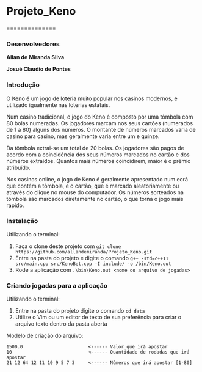 # Projeto_Keno
==============
### Desenvolvedores

  **Allan de Miranda Silva**

  **Josué Claudio de Pontes**

### Introdução

O [Keno](https://pt.wikipedia.org/wiki/Keno) é um jogo de loteria muito popular nos casinos modernos, e utilizado igualmente nas loterias estatais.

Num casino tradicional, o jogo do Keno é composto por uma tômbola com 80 bolas numeradas. Os jogadores marcam nos seus cartões (numerados de 1 a 80) alguns dos números. O montante de números marcados varia de casino para casino, mas geralmente varia entre um e quinze.

Da tômbola extrai-se um total de 20 bolas. Os jogadores são pagos de acordo com a coincidência dos seus números marcados no cartão e dos números extraídos. Quantos mais números coincidirem, maior é o prémio atribuído.

Nos casinos online, o jogo de Keno é geralmente apresentado num ecrã que contém a tômbola, e o cartão, que é marcado aleatoriamente ou através do clique no mouse do computador. Os números sorteados na tômbola são marcados diretamente no cartão, o que torna o jogo mais rápido. 

### Instalação

Utilizando o terminal:
1. Faça o clone deste projeto com `git clone https://github.com/allandemiranda/Projeto_Keno.git`
2. Entre na pasta do projeto e digite o comando `g++ -std=c++11 src/main.cpp src/KenoBet.cpp -I include/ -o /bin/Keno.out`
3. Rode a aplicação com `.\bin\Keno.out <nome do arquivo de jogadas>`

### Criando jogadas para a aplicação

Utilizando o terminal:
1. Entre na pasta do projeto digite o comando `cd data`
2. Utilize o Vim ou um editor de texto de sua preferência para criar o arquivo texto dentro da pasta aberta

Modelo de criação do arquivo:
```
1500.0                        <------ Valor que irá apostar 
10                            <------ Quantidade de rodadas que irá apostar
21 12 64 12 11 10 9 5 7 3     <------ Números que irá apostar [1-80]
```
